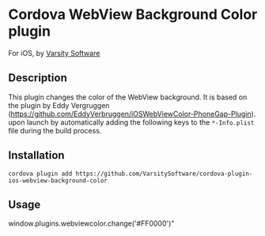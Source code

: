 # Cordova WebView Background Color plugin

For iOS, by [Varsity Software](https://github.com/VarsitySoftware)

## Description

This plugin changes the color of the WebView background.  It is based on the plugin by Eddy Vergruggen (https://github.com/EddyVerbruggen/iOSWebViewColor-PhoneGap-Plugin). upon launch by automatically adding the following keys to the `*-Info.plist` file during the build process.

## Installation

```
cordova plugin add https://github.com/VarsitySoftware/cordova-plugin-ios-webview-background-color
```

## Usage

window.plugins.webviewcolor.change('#FF0000')"
